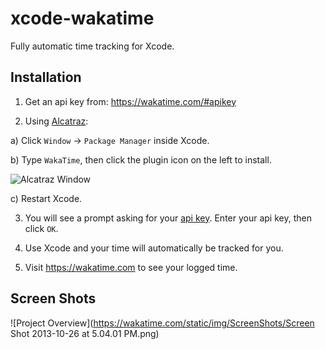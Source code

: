 xcode-wakatime
==============

Fully automatic time tracking for Xcode.

Installation
------------

1. Get an api key from: https://wakatime.com/#apikey

2. Using [Alcatraz](https://github.com/supermarin/Alcatraz):

  a) Click `Window` -> `Package Manager` inside Xcode.

  b) Type `WakaTime`, then click the plugin icon on the left to install.
  
  ![Alcatraz Window](https://wakatime.com/static/img/ScreenShots/alcatraz_window.png)

  c) Restart Xcode.
  
3. You will see a prompt asking for your [api key](https://wakatime.com/#apikey). Enter your api key, then click `OK`.

4. Use Xcode and your time will automatically be tracked for you.

5. Visit https://wakatime.com to see your logged time.

Screen Shots
------------

![Project Overview](https://wakatime.com/static/img/ScreenShots/Screen Shot 2013-10-26 at 5.04.01 PM.png)

